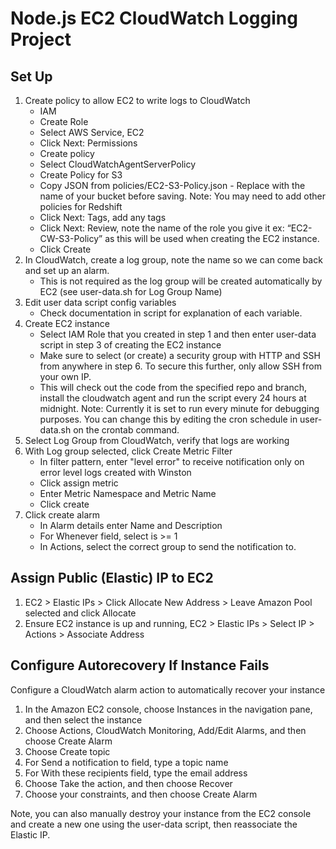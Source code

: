 # Node.js EC2 CloudWatch Logging Project

## Set Up

1. Create policy to allow EC2 to write logs to CloudWatch
    * IAM
    * Create Role
    * Select AWS Service, EC2
    * Click Next: Permissions
    * Create policy
    * Select CloudWatchAgentServerPolicy
    * Create Policy for S3
    * Copy JSON from policies/EC2-S3-Policy.json - Replace with the name of your bucket before saving.
    Note: You may need to add other policies for Redshift
    * Click Next: Tags, add any tags
    * Click Next: Review, note the name of the role you give it ex: “EC2-CW-S3-Policy” as this will be used when creating the EC2 instance.
    * Click Create
2. In CloudWatch, create a log group, note the name so we can come back and set up an alarm.
    * This is not required as the log group will be created automatically by EC2 (see user-data.sh for Log Group Name)
3. Edit user data script config variables
    * Check documentation in script for explanation of each variable.
4. Create EC2 instance
    * Select IAM Role that you created in step 1 and then enter user-data script in step 3 of creating the EC2 instance
    * Make sure to select (or create) a security group with HTTP and SSH from anywhere in step 6. To secure this further, only allow SSH from your own IP.
    * This will check out the code from the specified repo and branch, install the cloudwatch agent and run the script every 24 hours at midnight. Note: Currently it is set to run every minute for debugging purposes.  You can change this by editing the cron schedule in user-data.sh on the crontab command.
5. Select Log Group from CloudWatch, verify that logs are working
6. With Log group selected, click Create Metric Filter
    * In filter pattern, enter "level error" to receive notification only on error level logs created with Winston
    * Click assign metric
    * Enter Metric Namespace and Metric Name
    * Click create
7. Click create alarm
    * In Alarm details enter Name and Description
    * For Whenever field, select is >= 1
    * In Actions, select the correct group to send the notification to.

## Assign Public (Elastic) IP to EC2

1. EC2 > Elastic IPs > Click Allocate New Address > Leave Amazon Pool selected and click Allocate
2. Ensure EC2 instance is up and running, EC2 > Elastic IPs > Select IP > Actions > Associate Address

## Configure Autorecovery If Instance Fails

Configure a CloudWatch alarm action to automatically recover your instance

1. In the Amazon EC2 console, choose Instances in the navigation pane, and then select the instance
2. Choose Actions, CloudWatch Monitoring, Add/Edit Alarms, and then choose Create Alarm
3. Choose Create topic
4. For Send a notification to field, type a topic name
5. For With these recipients field, type the email address
6. Choose Take the action, and then choose Recover
7. Choose your constraints, and then choose Create Alarm

Note, you can also manually destroy your instance from the EC2 console and create a new one using
the user-data script, then reassociate the Elastic IP.
